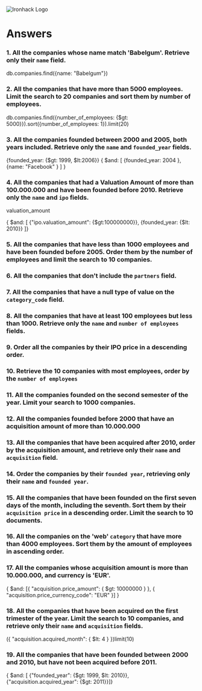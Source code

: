 ![Ironhack Logo](https://i.imgur.com/1QgrNNw.png)

# Answers

### 1. All the companies whose name match 'Babelgum'. Retrieve only their `name` field.

db.companies.find({name: "Babelgum"})

### 2. All the companies that have more than 5000 employees. Limit the search to 20 companies and sort them by **number of employees**.

<!-- Your Code Goes Here -->

db.companies.find({number_of_employees: {\$gt: 5000}}).sort({number_of_employees: 1}).limit(20)

### 3. All the companies founded between 2000 and 2005, both years included. Retrieve only the `name` and `founded_year` fields.

{founded_year: {$gt: 1999, $lt:2006}}
{ \$and: [ {founded_year: 2004 }, {name: "Facebook" } ] }

### 4. All the companies that had a Valuation Amount of more than 100.000.000 and have been founded before 2010. Retrieve only the `name` and `ipo` fields.

valuation_amount

<!-- Your Code Goes Here -->

{ $and: [ {"ipo.valuation_amount": {$gt:100000000}}, {founded_year: {\$lt: 2010}} ]}

### 5. All the companies that have less than 1000 employees and have been founded before 2005. Order them by the number of employees and limit the search to 10 companies.

<!-- Your Code Goes Here -->

### 6. All the companies that don't include the `partners` field.

<!-- Your Code Goes Here -->

### 7. All the companies that have a null type of value on the `category_code` field.

<!-- Your Code Goes Here -->

### 8. All the companies that have at least 100 employees but less than 1000. Retrieve only the `name` and `number of employees` fields.

<!-- Your Code Goes Here -->

### 9. Order all the companies by their IPO price in a descending order.

<!-- Your Code Goes Here -->

### 10. Retrieve the 10 companies with most employees, order by the `number of employees`

<!-- Your Code Goes Here -->

### 11. All the companies founded on the second semester of the year. Limit your search to 1000 companies.

<!-- Your Code Goes Here -->

### 12. All the companies founded before 2000 that have an acquisition amount of more than 10.000.000

<!-- Your Code Goes Here -->

### 13. All the companies that have been acquired after 2010, order by the acquisition amount, and retrieve only their `name` and `acquisition` field.

<!-- Your Code Goes Here -->

### 14. Order the companies by their `founded year`, retrieving only their `name` and `founded year`.

<!-- Your Code Goes Here -->

### 15. All the companies that have been founded on the first seven days of the month, including the seventh. Sort them by their `acquisition price` in a descending order. Limit the search to 10 documents.

<!-- Your Code Goes Here -->

### 16. All the companies on the 'web' `category` that have more than 4000 employees. Sort them by the amount of employees in ascending order.

<!-- Your Code Goes Here -->

### 17. All the companies whose acquisition amount is more than 10.000.000, and currency is 'EUR'.

{
$and: [{
        "acquisition.price_amount": {
            $gt: 10000000
}
}, {
"acquisition.price_currency_code": "EUR"
}]
}

### 18. All the companies that have been acquired on the first trimester of the year. Limit the search to 10 companies, and retrieve only their `name` and `acquisition` fields.

({
"acquisition.acquired_month": {
\$lt: 4
}
})limit(10)

### 19. All the companies that have been founded between 2000 and 2010, but have not been acquired before 2011.

{ $and: [ {"founded_year": {$gt: 1999, $lt: 2010}},  {"acquisition.acquired_year": {$gt: 2011}}]}
